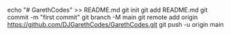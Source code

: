 echo "# GarethCodes" >> README.md
git init
git add README.md
git commit -m "first commit"
git branch -M main
git remote add origin https://github.com/DJGarethCodes/GarethCodes.git
git push -u origin main
